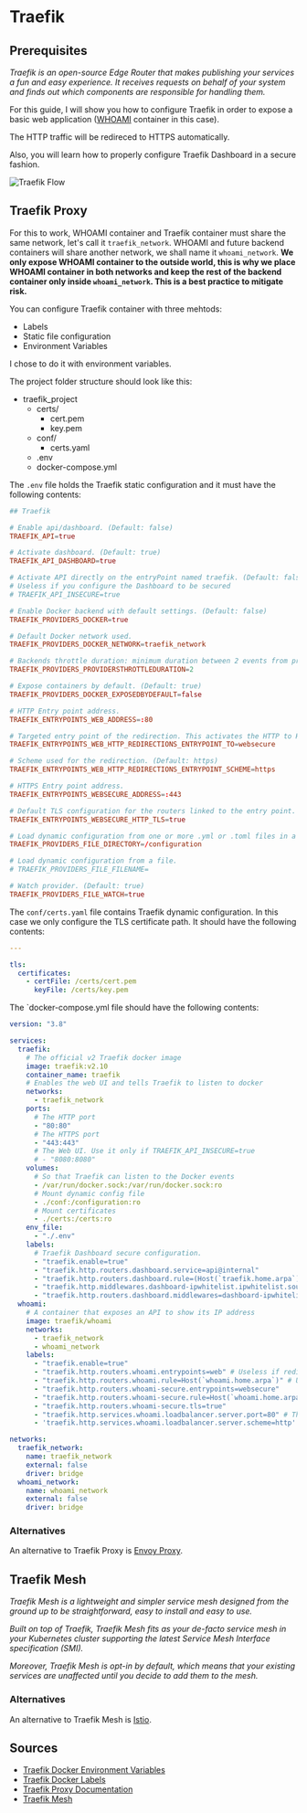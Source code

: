 # Traefik

## Prerequisites

*Traefik is an open-source Edge Router that makes publishing your services a fun and easy experience. It receives requests on behalf of your system and finds out which components are responsible for handling them.*

For this guide, I will show you how to configure Traefik in order to expose a basic web application ([WHOAMI](https://hub.docker.com/r/traefik/whoami) container in this case).

The HTTP traffic will be redireced to HTTPS automatically.

Also, you will learn how to properly configure Traefik Dashboard in a secure fashion.

![Traefik Flow](https://user-images.githubusercontent.com/13287878/182788964-96038d49-8983-4519-8c06-5252a17f816b.png)

## Traefik Proxy

For this to work, WHOAMI container and Traefik container must share the same network, let's call it `traefik_network`. WHOAMI and future backend containers will share another network, we shall name it `whoami_network`. **We only expose WHOAMI container to the outside world, this is why we place WHOAMI container in both networks and keep the rest of the backend container only inside `whoami_network`. This is a best practice to mitigate risk.**

You can configure Traefik container with three mehtods:

- Labels
- Static file configuration
- Environment Variables

I chose to do it with environment variables.

The project folder structure should look like this:

- traefik_project
  - certs/
    - cert.pem
    - key.pem
  - conf/
    - certs.yaml
  - .env
  - docker-compose.yml

The `.env` file holds the Traefik static configuration and it must have the following contents:

```conf
## Traefik

# Enable api/dashboard. (Default: false)
TRAEFIK_API=true

# Activate dashboard. (Default: true)
TRAEFIK_API_DASHBOARD=true

# Activate API directly on the entryPoint named traefik. (Default: false)
# Useless if you configure the Dashboard to be secured
# TRAEFIK_API_INSECURE=true

# Enable Docker backend with default settings. (Default: false)
TRAEFIK_PROVIDERS_DOCKER=true

# Default Docker network used.
TRAEFIK_PROVIDERS_DOCKER_NETWORK=traefik_network

# Backends throttle duration: minimum duration between 2 events from providers before applying a new configuration. It avoids unnecessary reloads if multiples events are sent in a short amount of time. (Default: 2)
TRAEFIK_PROVIDERS_PROVIDERSTHROTTLEDURATION=2

# Expose containers by default. (Default: true)
TRAEFIK_PROVIDERS_DOCKER_EXPOSEDBYDEFAULT=false

# HTTP Entry point address.
TRAEFIK_ENTRYPOINTS_WEB_ADDRESS=:80

# Targeted entry point of the redirection. This activates the HTTP to HTTPS redirection.
TRAEFIK_ENTRYPOINTS_WEB_HTTP_REDIRECTIONS_ENTRYPOINT_TO=websecure

# Scheme used for the redirection. (Default: https)
TRAEFIK_ENTRYPOINTS_WEB_HTTP_REDIRECTIONS_ENTRYPOINT_SCHEME=https

# HTTPS Entry point address.
TRAEFIK_ENTRYPOINTS_WEBSECURE_ADDRESS=:443

# Default TLS configuration for the routers linked to the entry point. (Default: false)
TRAEFIK_ENTRYPOINTS_WEBSECURE_HTTP_TLS=true

# Load dynamic configuration from one or more .yml or .toml files in a directory.
TRAEFIK_PROVIDERS_FILE_DIRECTORY=/configuration

# Load dynamic configuration from a file.
# TRAEFIK_PROVIDERS_FILE_FILENAME=

# Watch provider. (Default: true)
TRAEFIK_PROVIDERS_FILE_WATCH=true
```

The `conf/certs.yaml` file contains Traefik dynamic configuration. In this case we only configure the TLS certificate path. It should have the following contents:

```yaml
---

tls:
  certificates:
    - certFile: /certs/cert.pem
      keyFile: /certs/key.pem
```

The `docker-compose.yml file should have the following contents:

```yaml
version: "3.8"

services:
  traefik:
    # The official v2 Traefik docker image
    image: traefik:v2.10
    container_name: traefik
    # Enables the web UI and tells Traefik to listen to docker
    networks:
      - traefik_network
    ports:
      # The HTTP port
      - "80:80"
      # The HTTPS port
      - "443:443"
      # The Web UI. Use it only if TRAEFIK_API_INSECURE=true
      # - "8080:8080"
    volumes:
      # So that Traefik can listen to the Docker events
      - /var/run/docker.sock:/var/run/docker.sock:ro
      # Mount dynamic config file
      - ./conf:/configuration:ro
      # Mount certificates
      - ./certs:/certs:ro
    env_file:
      - "./.env"
    labels:
      # Traefik Dashboard secure configuration.
      - "traefik.enable=true"
      - "traefik.http.routers.dashboard.service=api@internal"
      - "traefik.http.routers.dashboard.rule=(Host(`traefik.home.arpa`) && PathPrefix(`/api`, `/dashboard`))"
      - "traefik.http.middlewares.dashboard-ipwhitelist.ipwhitelist.sourcerange=127.0.0.1/32, 192.168.1.0/24"
      - "traefik.http.routers.dashboard.middlewares=dashboard-ipwhitelist@docker"
  whoami:
    # A container that exposes an API to show its IP address
    image: traefik/whoami
    networks:
      - traefik_network
      - whoami_network
    labels:
      - "traefik.enable=true"
      - "traefik.http.routers.whoami.entrypoints=web" # Useless if redirection is done from Traefik configuration
      - "traefik.http.routers.whoami.rule=Host(`whoami.home.arpa`)" # Useless if redirection is done from Traefik configuration
      - "traefik.http.routers.whoami-secure.entrypoints=websecure"
      - "traefik.http.routers.whoami-secure.rule=Host(`whoami.home.arpa`)"
      - "traefik.http.routers.whoami-secure.tls=true"
      - "traefik.http.services.whoami.loadbalancer.server.port=80" # The port that the target container listents on, change accordingly
      - 'traefik.http.services.whoami.loadbalancer.server.scheme=http' # If target service listents to an https connection, change accordingly

networks:
  traefik_network:
    name: traefik_network
    external: false
    driver: bridge
  whoami_network:
    name: whoami_network
    external: false
    driver: bridge
```

### Alternatives

An alternative to Traefik Proxy is [Envoy Proxy](https://www.envoyproxy.io/).

## Traefik Mesh

*Traefik Mesh is a lightweight and simpler service mesh designed from the ground up to be straightforward, easy to install and easy to use.*

*Built on top of Traefik, Traefik Mesh fits as your de-facto service mesh in your Kubernetes cluster supporting the latest Service Mesh Interface specification (SMI).*

*Moreover, Traefik Mesh is opt-in by default, which means that your existing services are unaffected until you decide to add them to the mesh.*

### Alternatives

An alternative to Traefik Mesh is [Istio](https://istio.io/).

## Sources

- [Traefik Docker Environment Variables](https://doc.traefik.io/traefik/reference/static-configuration/env/)
- [Traefik Docker Labels](https://doc.traefik.io/traefik/reference/dynamic-configuration/docker/)
- [Traefik Proxy Documentation](https://doc.traefik.io/traefik/)
- [Traefik Mesh](https://doc.traefik.io/traefik-mesh/)
